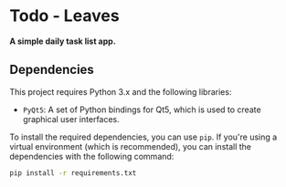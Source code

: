 # Todo - Leaves

**A simple daily task list app.**

## Dependencies

This project requires Python 3.x and the following libraries:

- `PyQt5`: A set of Python bindings for Qt5, which is used to create graphical user interfaces.

To install the required dependencies, you can use `pip`. If you're using a virtual environment (which is recommended), you can install the dependencies with the following command:

```bash
pip install -r requirements.txt
